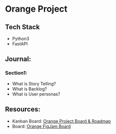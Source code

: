 # Orange Project

## Tech Stack
- Python3
- FastAPI

## Journal:

### Section1:
- What is Story Telling?
- What is Backlog?
- What is User personas?

## Resources:
- Kanban Board: [Orange Project Board & Roadmap](https://github.com/users/jackyhuynh/projects/6)
- Board: [Orange FigJam Board](https://www.figma.com/board/8ByAhNi4beFyRFRKVSBLH5/Orange-Board?node-id=0-1&t=KdqWDxHU7CWV99aj-1)
